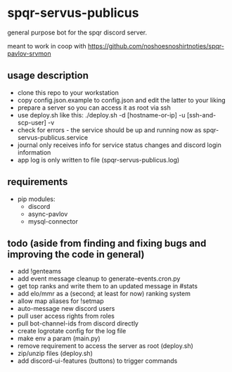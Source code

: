 # spqr-servus-publicus
general purpose bot for the spqr discord server.

meant to work in coop with https://github.com/noshoesnoshirtnoties/spqr-pavlov-srvmon

## usage description
* clone this repo to your workstation
* copy config.json.example to config.json and edit the latter to your liking
* prepare a server so you can access it as root via ssh
* use deploy.sh like this: ./deploy.sh -d [hostname-or-ip] -u [ssh-and-scp-user] -v
* check for errors - the service should be up and running now as spqr-servus-publicus.service
* journal only receives info for service status changes and discord login information
* app log is only written to file (spqr-servus-publicus.log)

## requirements
* pip modules:
  * discord
  * async-pavlov
  * mysql-connector

## todo (aside from finding and fixing bugs and improving the code in general)
* add !genteams
* add event message cleanup to generate-events.cron.py
* get top ranks and write them to an updated message in #stats
* add elo/mmr as a (second; at least for now) ranking system
* allow map aliases for !setmap
* auto-message new discord users
* pull user access rights from roles
* pull bot-channel-ids from discord directly
* create logrotate config for the log file
* make env a param (main.py)
* remove requirement to access the server as root (deploy.sh)
* zip/unzip files (deploy.sh)
* add discord-ui-features (buttons) to trigger commands
